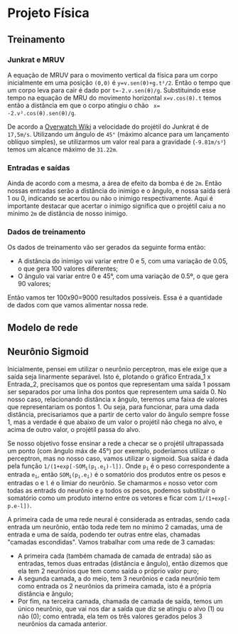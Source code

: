 # Projeto Física

## Treinamento

### Junkrat e MRUV

A equação de MRUV para o movimento vertical da física para um corpo inicialmente em uma posição <code>(0,0)</code> é <code>y=v.sen(θ)+g.t²/2</code>. Então o tempo que um corpo leva para cair é dado por <code>t=-2.v.sen(θ)/g</code>. Substituindo esse tempo na equação de MRU do movimento horizontal <code>x=v.cos(θ).t</code> temos então a distância em que o corpo atingiu o chão <code> x= -2.v².cos(θ).sen(θ)/g</code>.

De acordo a [Overwatch Wiki](https://overwatch.gamepedia.com/Junkrat) a velocidade do projétil do Junkrat é de <code>17,5m/s</code>. Utilizando um ângulo de <code>45°</code> (máximo alcance para um lançamento oblíquo simples), se utilizarmos um valor real para a gravidade (<code>-9.81m/s²</code>) temos um alcance máximo de <code>31.22m</code>.

### Entradas e saídas

Ainda de acordo com a mesma, a área de efeito da bomba é de <code>2m</code>. Então nossas entradas serão a distância do inimigo e o ângulo, e nossa saída será 1 ou 0, indicando se acertou ou não o inimigo respectivamente. Aqui é importante destacar que acertar o inimigo significa que o projétil caiu a no mínimo <code>2m</code> de distância de nosso inimigo.

### Dados de treinamento

Os dados de treinamento vão ser gerados da seguinte forma então: 
- A distância do inimigo vai variar entre 0 e 5, com uma variação de 0.05, o que gera 100 valores diferentes;
- O ângulo vai variar entre 0 e 45°, com uma variação de 0.5º, o que gera 90 valores;

Então vamos ter 100x90=9000 resultados possíveis. Essa é a quantidade de dados com que vamos alimentar nossa rede.

## Modelo de rede

## Neurônio Sigmoid

Inicialmente, pensei em utilizar o neurônio perceptron, mas ele exige que a saída seja linarmente separável. Isto é, plotando o gráfico Entrada_1 x Entrada_2, precisamos que os pontos que representam uma saída 1 possam ser separados por uma linha dos pontos que representem uma saída 0. No nosso caso, relacionando distância x ângulo, teremos uma faixa de valores que representariam os pontos 1. Ou seja, para funcionar, para uma dada distância, precisariamos que a partir de certo valor do ângulo sempre fosse 1, mas a verdade é que abaixo de um valor o projétil não chega no alvo, e acima de outro valor, o projétil passa do alvo.

Se nosso objetivo fosse ensinar a rede a checar se o projétil ultrapassada um ponto (com ângulo máx de 45°) por exemplo, poderíamos utilizar o perceptron, mas no nosso caso, vamos utilizar o sigmoid. Sua saída é dada pela função <code>1/(1+exp[-SOM<sub>i</sub>(p<sub>i</sub>.e<sub>i</sub>)-l])</code>. Onde <code>p<sub>i</sub></code> é o peso correspondente a entrada <code>e<sub>i</sub></code>, então <code>SOM<sub>i</sub>(p<sub>i</sub>.e<sub>i</sub>)</code> é o somatório dos produtos entre os pesos e entradas o  e <code>l</code> é o limiar do neurônio. Se chamarmos <code>e</code> nosso vetor com todas as entrads do neurônio e <code>p</code> todos os pesos, podemos substituir o somatório como um produto interno entre os vetores e ficar com <code>1/(1+exp[-p.e-l])</code>.

A primeira cada de uma rede neural é considerada as entradas, sendo cada entrada um neurônio, então toda rede tem no mínimo 2 camadas, uma de entrada e uma de saída, podendo ter outras entre elas, chamadas "camadas escondidas". Vamos trabalhar com uma rede de 3 camadas:
- A primeira cada (também chamada de camada de entrada) são as entradas, temos duas entradas (distância e ângulo), então dizemos que ela tem 2 neurônios que tem como saída o próprio valor puro;
- A segunda camada, a do meio, tem 3 neurônios e cada neurônio tem como entrada os 2 neurônios da primeira camada, isto é a própria distância e ângulo;
- Por fim, na terceira camada, chamada de camada de saída, temos um único neurônio, que vai nos dar a saída que diz se atingiu o alvo (1) ou não (0); como entrada, ela tem os três valores gerados pelos 3 neurônios da camada anterior.



